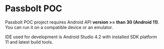 # Passbolt POC
Passbolt POC project requires Android API **version >= than 30 (Android 11)**. You can run it on a compatible device or an emulator.

IDE used for development is Android Studio 4.2 with installed SDK platform 11 and latest build tools.